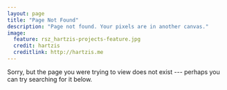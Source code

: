 ```yaml
---
layout: page
title: "Page Not Found"
description: "Page not found. Your pixels are in another canvas."
image:
  feature: rsz_hartzis-projects-feature.jpg
  credit: hartzis
  creditlink: http://hartzis.me
---  
```


Sorry, but the page you were trying to view does not exist --- perhaps you can try searching for it below.

<script type="text/javascript">
  var GOOG_FIXURL_LANG = 'en';
  var GOOG_FIXURL_SITE = '{{ site.url }}'
</script>
<script type="text/javascript"
  src="http://linkhelp.clients.google.com/tbproxy/lh/wm/fixurl.js">
</script>